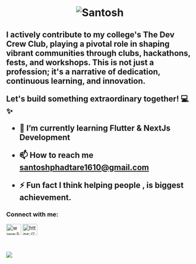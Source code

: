 

<h1 align="center" href="https://git.io/typing-svg"><img src="https://readme-typing-svg.demolab.com?font=Fira+Code&size=40&pause=1000&random=false&width=435&height=80&lines=Hi👋🏻,+I'm+Santosh" alt="Santosh" /></h1>

<h2 align="left">
<p>I actively contribute to my college's The Dev Crew Club, playing a pivotal role in shaping vibrant communities through clubs, hackathons, fests, and workshops. This is not just a profession; it's a narrative of dedication, continuous learning, and innovation.</p>

<p>Let's build something extraordinary together! 💻✨</p> 



- 🌱 I’m currently learning **Flutter & NextJs Development**

- 📫 How to reach me **santoshphadtare1610@gmail.com**

- ⚡ Fun fact **I think helping people , is biggest achievement.**





<h3 align="left" >Connect with me:</h3>
<p align="left">
<a href="https:///www.linkedin.com/in/santosh-phadtare" target="blank"><img align="center" src="https://raw.githubusercontent.com/rahuldkjain/github-profile-readme-generator/master/src/images/icons/Social/linked-in-alt.svg" alt="www.linkedin.com/in/santosh-phadtare" height="30" width="40" /></a>
<a href="https://www.instagram.com/heyits_santosh/" target="blank"><img align="center" src="https://raw.githubusercontent.com/rahuldkjain/github-profile-readme-generator/master/src/images/icons/Social/instagram.svg" alt="https://www.instagram.com/heyits_santosh/" height="30" width="40" /></a>
</p>



<br>

![](https://komarev.com/ghpvc/?username=psantosh16&style=for-the-badge)

